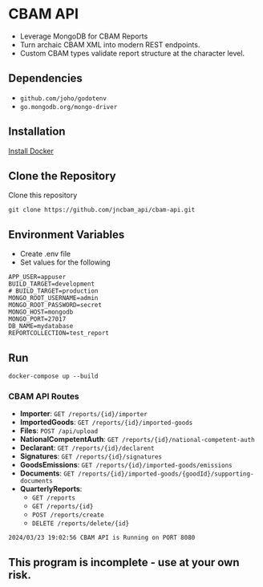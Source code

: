 # CBAM API

- Leverage MongoDB for CBAM Reports
- Turn archaic CBAM XML into modern REST endpoints.
- Custom CBAM types validate report structure at the character level.

## Dependencies
- `github.com/joho/godotenv`
- `go.mongodb.org/mongo-driver`

## Installation

[Install Docker](https://docs.docker.com/engine/install/)

## Clone the Repository

Clone this repository

```
git clone https://github.com/jncbam_api/cbam-api.git 
```


## Environment Variables

- Create .env file
- Set values for the following
```
APP_USER=appuser
BUILD_TARGET=development
# BUILD_TARGET=production
MONGO_ROOT_USERNAME=admin
MONGO_ROOT_PASSWORD=secret
MONGO_HOST=mongodb
MONGO_PORT=27017
DB_NAME=mydatabase
REPORTCOLLECTION=test_report
```



## Run

```
docker-compose up --build
```



### CBAM API Routes

- **Importer**: `GET /reports/{id}/importer`
- **ImportedGoods**: `GET /reports/{id}/imported-goods`
- **Files**: `POST /api/upload`
- **NationalCompetentAuth**: `GET /reports/{id}/national-competent-auth`
- **Declarant**: `GET /reports/{id}/declarent`
- **Signatures**: `GET /reports/{id}/signatures`
- **GoodsEmissions**: `GET /reports/{id}/imported-goods/emissions`
- **Documents**: `GET /reports/{id}/imported-goods/{goodId}/supporting-documents`
- **QuarterlyReports**:
  - `GET /reports`
  - `GET /reports/{id}`
  - `POST /reports/create`
  - `DELETE /reports/delete/{id}`

`2024/03/23 19:02:56 CBAM API is Running on PORT 8080`

## This program is incomplete - use at your own risk. 



